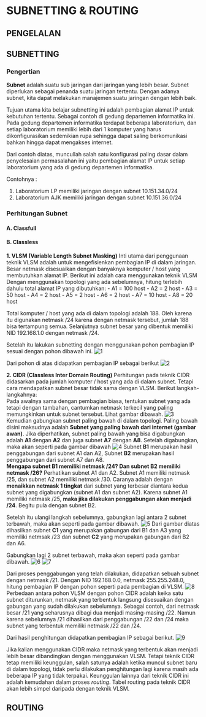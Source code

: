 # SUBNETTING & ROUTING

## PENGELALAN

## SUBNETTING
### Pengertian

<b>Subnet</b> adalah suatu sub jaringan dari jaringan yang lebih besar. Subnet diperlukan sebagai penanda suatu jaringan tertentu. Dengan adanya subnet, kita dapat melakukan manajemen suatu jaringan dengan lebih baik.

Tujuan utama kita belajar subnetting ini adalah pembagian alamat IP untuk kebutuhan tertentu. Sebagai contoh di gedung departemen informatika ini. Pada gedung departemen informatika terdapat beberapa laboratorium, dan setiap laboratorium memiliki lebih dari 1 komputer yang harus dikonfigurasikan sedemikian rupa sehingga dapat saling berkomunikasi bahkan hingga dapat mengakses internet.

Dari contoh diatas, muncullah salah satu konfigurasi paling dasar dalam penyelesaian permasalahan ini yaitu pembagian alamat IP untuk setiap laboratorium yang ada di gedung departemen informatika.

Contohnya :
1. Laboratorium LP memiliki jaringan dengan subnet 10.151.34.0/24
2. Laboratorium AJK memiliki jaringan dengan subnet 10.151.36.0/24

### Perhitungan Subnet
#### A. Classfull
#### B. Classless
<b>1. VLSM (Variable Length Subnet Masking)</b>
Inti utama dari penggunaan teknik VLSM adalah untuk mengefisienkan pembagian IP di dalam jaringan. Besar netmask disesuaikan dengan banyaknya komputer / host yang membutuhkan alamat IP. Berikut ini adalah cara menggunakan teknik VLSM<br>
Dengan menggunakan topologi yang ada sebelumnya, hitung terlebih dahulu total alamat IP yang dibutuhkan:
    - A1 = 100 host
    - A2 = 2 host
    - A3 = 50 host
    - A4 = 2 host
    - A5 = 2 host
    - A6 = 2 host
    - A7 = 10 host
    - A8 = 20 host

Total komputer / host yang ada di dalam topologi adalah 188. Oleh karena itu digunakan netmask /24 karena dengan netmask tersebut, jumlah 188 bisa tertampung semua. Selanjutnya subnet besar yang dibentuk memiliki NID 192.168.1.0 dengan netmask /24.

Setelah itu lakukan subnetting dengan menggunakan pohon pembagian IP sesuai dengan pohon dibawah ini.
![1](/assets/PohonVLSM.PNG)

Dari pohon di atas didapatkan pembagian IP sebagai berikut
![2](/assets/TabelVLSM.png)

<b>2. CIDR (Classless Inter Domain Routing)</b>
Perhitungan pada teknik CIDR didasarkan pada jumlah komputer / host yang ada di dalam subnet. Tetapi cara mendapatkan subnet besar tidak sama dengan VLSM. Berikut langkah-langkahnya:<br>
Pada awalnya sama dengan pembagian biasa, tentukan subnet yang ada tetapi dengan tambahan, cantumkan netmask terkecil yang paling memungkinkan untuk subnet tersebut. Lihat gambar dibawah.
![3](/assets/CIDR1.png)
Kemudian gabungkan subnet paling bawah di dalam topologi. Paling bawah disini maksudnya adalah <b>Subnet yang paling bawah dari internet (gambar awan)</b>. Jika diperhatikan, subnet paling bawah yang bisa digabungkan adalah <b>A1</b> dengan <b>A2</b> dan juga subnet <b>A7</b> dengan <b>A8</b>. Setelah digabungkan, maka akan seperti pada gambar dibawah
![4](/assets/CIDR2.png)
Subnet <b>B1</b> merupakan hasil penggabungan dari subnet A1 dan A2, Subnet <b>B2</b> merupakan hasil penggabungan dari subnet A7 dan A8.<br>
<b>Mengapa subnet B1 memiliki netmask /24? Dan subnet B2 memiliki netmask /26?</b>
Perhatikan subnet A1 dan A2. Subnet A1 memiliki netmask /25, dan subnet A2 memiliki netmask /30. Caranya adalah dengan <b>menaikkan netmask 1 tingkat</b> dari subnet yang terbesar diantara kedua subnet yang digabungkan (subnet A1 dan subnet A2). Karena subnet A1 memiliki netmask /25, <b>maka jika dilakukan penggabungan akan menjadi /24</b>. Begitu pula dengan subnet B2.

Setelah itu ulangi langkah sebelumnya, gabungkan lagi antara 2 subnet terbawah, maka akan seperti pada gambar dibawah.
![5](/assets/CIDR3.png)
Dari gambar diatas dihasilkan subnet <b>C1</b> yang merupakan gabungan dari B1 dan A3 yang memiliki netmsak /23 dan subnet <b>C2</b> yang merupakan gabungan dari B2 dan A6. 

Gabungkan lagi 2 subnet terbawah, maka akan seperti pada gambar dibawah.
![6](/assets/CIDR4.png)
![7](/assets/CIDR5.png)

Dari proses penggabungan yang telah dilakukan, didapatkan sebuah subnet dengan netmask /21. Dengan NID 192.168.0.0, netmask 255.255.248.0, hitung pembagian IP dengan pohon seperti pada pembagian di VLSM.
![8](/assets/CIDR6.png)
Perbedaan antara pohon VLSM dengan pohon CIDR adalah keika satu subnet diturunkan, netmask yang terbentuk langsung disesuaikan dengan gabungan yang sudah dilakukan sebelumnya. Sebagai contoh, dari netmask besar /21 yang seharusnya dibagi dua menjadi masing-masing /22. Namun karena sebelumnya /21 dihasilkan dari penggabungan /22 dan /24 maka subnet yang terbentuk memiliki netmask /22 dan /24.

Dari hasil penghitungan didapatkan pembagian IP sebagai berikut.
![9](/assets/CIDR7.png)

Jika kalian menggunakan CIDR maka netmask yang terbentuk akan menjadi lebih besar dibandingkan dengan menggunakan VLSM. Tetapi teknik CIDR tetap memiliki keunggulan, salah satunya adalah ketika muncul subnet baru di dalam topologi, tidak perlu dilakukan penghitungan lagi karena masih ada beberapa IP yang tidak terpakai. Keunggulan lainnya dari teknik CIDR ini adalah kemudahan dalam proses <i>routing</i>. Tabel routing pada teknik CIDR akan lebih simpel daripada dengan teknik VLSM. 
## ROUTING